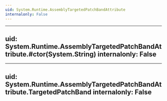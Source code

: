 ```yaml
---
uid: System.Runtime.AssemblyTargetedPatchBandAttribute
internalonly: False
---
```


---
uid: System.Runtime.AssemblyTargetedPatchBandAttribute.#ctor(System.String)
internalonly: False
---

---
uid: System.Runtime.AssemblyTargetedPatchBandAttribute.TargetedPatchBand
internalonly: False
---
